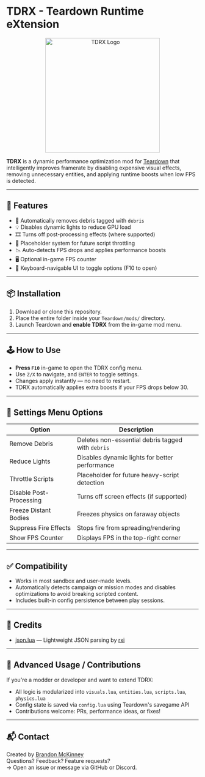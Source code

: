 # TDRX - Teardown Runtime eXtension

<p align="center">
  <img src="https://github.com/user-attachments/assets/cf21cda0-f858-4075-9d2d-00b42339614e" alt="TDRX Logo" width="300"/>
</p>

**TDRX** is a dynamic performance optimization mod for [Teardown](https://teardowngame.com/) that intelligently improves framerate by disabling expensive visual effects, removing unnecessary entities, and applying runtime boosts when low FPS is detected.

---

## 🚀 Features

- 🧹 Automatically removes debris tagged with `debris`
- 💡 Disables dynamic lights to reduce GPU load
- 🎞️ Turns off post-processing effects (where supported)
- 🔧 Placeholder system for future script throttling
- 📉 Auto-detects FPS drops and applies performance boosts
- 🖥️ Optional in-game FPS counter
- 🧭 Keyboard-navigable UI to toggle options (F10 to open)

---

## 📦 Installation

1. Download or clone this repository.
2. Place the entire folder inside your `Teardown/mods/` directory.
3. Launch Teardown and **enable TDRX** from the in-game mod menu.

---

## 🕹 How to Use

- **Press `F10`** in-game to open the TDRX config menu.
- Use `Z/X` to navigate, and `ENTER` to toggle settings.
- Changes apply instantly — no need to restart.
- TDRX automatically applies extra boosts if your FPS drops below 30.

---

## 🔧 Settings Menu Options

| Option                  | Description                                         |
|-------------------------|-----------------------------------------------------|
| Remove Debris           | Deletes non-essential debris tagged with `debris`  |
| Reduce Lights           | Disables dynamic lights for better performance     |
| Throttle Scripts        | Placeholder for future heavy-script detection      |
| Disable Post-Processing | Turns off screen effects (if supported)            |
| Freeze Distant Bodies   | Freezes physics on faraway objects                 |
| Suppress Fire Effects   | Stops fire from spreading/rendering                |
| Show FPS Counter        | Displays FPS in the top-right corner               |

---

## ✅ Compatibility

- Works in most sandbox and user-made levels.
- Automatically detects campaign or mission modes and disables optimizations to avoid breaking scripted content.
- Includes built-in config persistence between play sessions.

---

## 📄 Credits

- [json.lua](https://github.com/rxi/json.lua) — Lightweight JSON parsing by [rxi](https://github.com/rxi)

---

## 🔧 Advanced Usage / Contributions

If you're a modder or developer and want to extend TDRX:
- All logic is modularized into `visuals.lua`, `entities.lua`, `scripts.lua`, `physics.lua`
- Config state is saved via `config.lua` using Teardown's savegame API
- Contributions welcome: PRs, performance ideas, or fixes!

---

## 📬 Contact

Created by [Brandon McKinney](https://brandonmckinney.dev)  
Questions? Feedback? Feature requests?  
→ Open an issue or message via GitHub or Discord.
